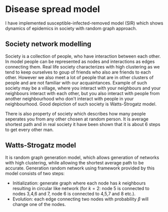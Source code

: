 # Disease spread model
I have implemented susceptible-infected-removed model (SIR) which shows dynamics of epidemics in society with random graph approach.
## Society network modelling
Society is a collection of people, who have interaction between each other. In model people can be represented as nodes and interactions as edges connecting them. Real life society characterizes with high clustering as we tend to keep ourselves to goup of friends who also are friends to each other. However we also meet a lot of people that are in other clusters of people and are not familiar with our acquaintances. Example of such society may be a village, where you interact with your neighbours and your neighbours interact with each other, but you also interact with people from another neighbourhood who don't interact with people in your neighbourhood. Good depiction of such society is Watts-Strogatz model.

There is also property of society which describes how many people seperates you from any other chosen at random person. It is average shortest path and in real society it have been shown that it is about 6 steps to get every other man.
## Watts-Strogatz model
It is random graph generation model, which allows generation of networks with high clustering, while allowing the shortest average path to be accurate. 
Generation random network using framework provided by this model consists of two steps:
* Initialization: generate graph where each node has $k$ neighbours resulting in circular like network (for $k=2$: node 5 is connected to nodes 3,4,6 and 7, node 6 is connected to 4,5,7 and 8 etc.).
* Evolution: each edge connecting two nodes with probability $\beta$ will change one of the nodes.

